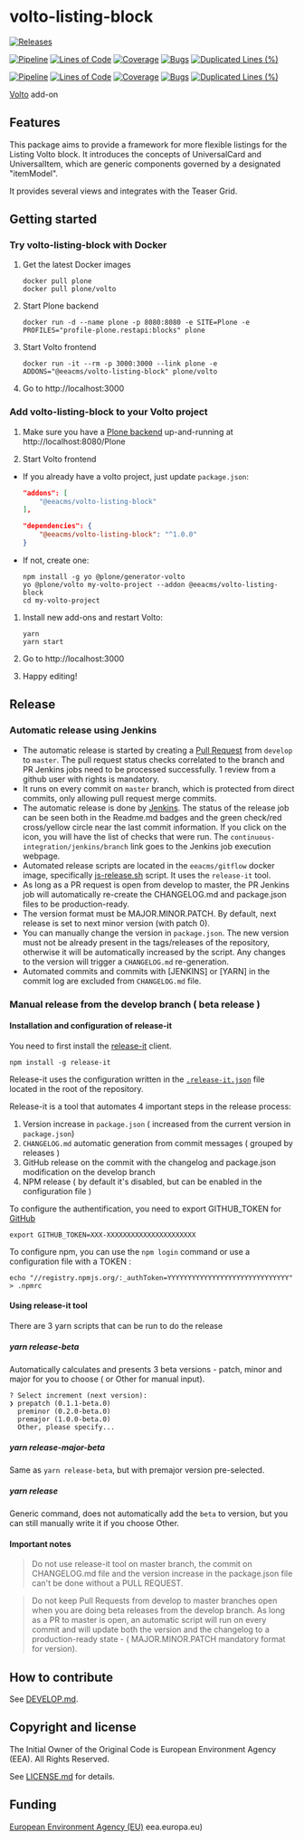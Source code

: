 # volto-listing-block

[![Releases](https://img.shields.io/github/v/release/eea/volto-listing-block)](https://github.com/eea/volto-listing-block/releases)

[![Pipeline](https://ci.eionet.europa.eu/buildStatus/icon?job=volto-addons%2Fvolto-listing-block%2Fmaster&subject=master)](https://ci.eionet.europa.eu/view/Github/job/volto-addons/job/volto-listing-block/job/master/display/redirect)
[![Lines of Code](https://sonarqube.eea.europa.eu/api/project_badges/measure?project=volto-listing-block-master&metric=ncloc)](https://sonarqube.eea.europa.eu/dashboard?id=volto-listing-block-master)
[![Coverage](https://sonarqube.eea.europa.eu/api/project_badges/measure?project=volto-listing-block-master&metric=coverage)](https://sonarqube.eea.europa.eu/dashboard?id=volto-listing-block-master)
[![Bugs](https://sonarqube.eea.europa.eu/api/project_badges/measure?project=volto-listing-block-master&metric=bugs)](https://sonarqube.eea.europa.eu/dashboard?id=volto-listing-block-master)
[![Duplicated Lines (%)](https://sonarqube.eea.europa.eu/api/project_badges/measure?project=volto-listing-block-master&metric=duplicated_lines_density)](https://sonarqube.eea.europa.eu/dashboard?id=volto-listing-block-master)

[![Pipeline](https://ci.eionet.europa.eu/buildStatus/icon?job=volto-addons%2Fvolto-listing-block%2Fdevelop&subject=develop)](https://ci.eionet.europa.eu/view/Github/job/volto-addons/job/volto-listing-block/job/develop/display/redirect)
[![Lines of Code](https://sonarqube.eea.europa.eu/api/project_badges/measure?project=volto-listing-block-develop&metric=ncloc)](https://sonarqube.eea.europa.eu/dashboard?id=volto-listing-block-develop)
[![Coverage](https://sonarqube.eea.europa.eu/api/project_badges/measure?project=volto-listing-block-develop&metric=coverage)](https://sonarqube.eea.europa.eu/dashboard?id=volto-listing-block-develop)
[![Bugs](https://sonarqube.eea.europa.eu/api/project_badges/measure?project=volto-listing-block-develop&metric=bugs)](https://sonarqube.eea.europa.eu/dashboard?id=volto-listing-block-develop)
[![Duplicated Lines (%)](https://sonarqube.eea.europa.eu/api/project_badges/measure?project=volto-listing-block-develop&metric=duplicated_lines_density)](https://sonarqube.eea.europa.eu/dashboard?id=volto-listing-block-develop)


[Volto](https://github.com/plone/volto) add-on

## Features

This package aims to provide a framework for more flexible listings for the
Listing Volto block. It introduces the concepts of UniversalCard and
UniversalItem, which are generic components governed by a designated
"itemModel".

It provides several views and integrates with the Teaser Grid.

## Getting started

### Try volto-listing-block with Docker

1. Get the latest Docker images

   ```
   docker pull plone
   docker pull plone/volto
   ```

1. Start Plone backend
   ```
   docker run -d --name plone -p 8080:8080 -e SITE=Plone -e PROFILES="profile-plone.restapi:blocks" plone
   ```

1. Start Volto frontend

   ```
   docker run -it --rm -p 3000:3000 --link plone -e ADDONS="@eeacms/volto-listing-block" plone/volto
   ```

1. Go to http://localhost:3000

### Add volto-listing-block to your Volto project

1. Make sure you have a [Plone backend](https://plone.org/download) up-and-running at http://localhost:8080/Plone

1. Start Volto frontend

* If you already have a volto project, just update `package.json`:

   ```JSON
   "addons": [
       "@eeacms/volto-listing-block"
   ],

   "dependencies": {
       "@eeacms/volto-listing-block": "^1.0.0"
   }
   ```

* If not, create one:

   ```
   npm install -g yo @plone/generator-volto
   yo @plone/volto my-volto-project --addon @eeacms/volto-listing-block
   cd my-volto-project
   ```

1. Install new add-ons and restart Volto:

   ```
   yarn
   yarn start
   ```

1. Go to http://localhost:3000

1. Happy editing!

## Release

### Automatic release using Jenkins

*  The automatic release is started by creating a [Pull Request](../../compare/master...develop) from `develop` to `master`. The pull request status checks correlated to the branch and PR Jenkins jobs need to be processed successfully. 1 review from a github user with rights is mandatory.
* It runs on every commit on `master` branch, which is protected from direct commits, only allowing pull request merge commits.
* The automatic release is done by [Jenkins](https://ci.eionet.europa.eu). The status of the release job can be seen both in the Readme.md badges and the green check/red cross/yellow circle near the last commit information. If you click on the icon, you will have the list of checks that were run. The `continuous-integration/jenkins/branch` link goes to the Jenkins job execution webpage.
* Automated release scripts are located in the `eeacms/gitflow` docker image, specifically [js-release.sh](https://github.com/eea/eea.docker.gitflow/blob/master/src/js-release.sh) script. It  uses the `release-it` tool.
* As long as a PR request is open from develop to master, the PR Jenkins job will automatically re-create the CHANGELOG.md and package.json files to be production-ready.
* The version format must be MAJOR.MINOR.PATCH. By default, next release is set to next minor version (with patch 0).
* You can manually change the version in `package.json`.  The new version must not be already present in the tags/releases of the repository, otherwise it will be automatically increased by the script. Any changes to the version will trigger a `CHANGELOG.md` re-generation.
* Automated commits and commits with [JENKINS] or [YARN] in the commit log are excluded from `CHANGELOG.md` file.

### Manual release from the develop branch ( beta release )

#### Installation and configuration of release-it

You need to first install the [release-it](https://github.com/release-it/release-it)  client.

   ```
   npm install -g release-it
   ```

Release-it uses the configuration written in the [`.release-it.json`](./.release-it.json) file located in the root of the repository.

Release-it is a tool that automates 4 important steps in the release process:

1. Version increase in `package.json` ( increased from the current version in `package.json`)
2. `CHANGELOG.md` automatic generation from commit messages ( grouped by releases )
3. GitHub release on the commit with the changelog and package.json modification on the develop branch
4. NPM release ( by default it's disabled, but can be enabled in the configuration file )

To configure the authentification, you need to export GITHUB_TOKEN for [GitHub](https://github.com/settings/tokens)

   ```
   export GITHUB_TOKEN=XXX-XXXXXXXXXXXXXXXXXXXXXX
   ```

 To configure npm, you can use the `npm login` command or use a configuration file with a TOKEN :

   ```
   echo "//registry.npmjs.org/:_authToken=YYYYYYYYYYYYYYYYYYYYYYYYYYYYYY" > .npmrc
   ```

#### Using release-it tool

There are 3 yarn scripts that can be run to do the release

##### yarn release-beta

Automatically calculates and presents 3 beta versions - patch, minor and major for you to choose ( or Other for manual input).

```
? Select increment (next version):
❯ prepatch (0.1.1-beta.0)
  preminor (0.2.0-beta.0)
  premajor (1.0.0-beta.0)
  Other, please specify...
```

##### yarn release-major-beta

Same as `yarn release-beta`, but with premajor version pre-selected.

##### yarn release

Generic command, does not automatically add the `beta` to version, but you can still manually write it if you choose Other.

#### Important notes

> Do not use release-it tool on master branch, the commit on CHANGELOG.md file and the version increase in the package.json file can't be done without a PULL REQUEST.

> Do not keep Pull Requests from develop to master branches open when you are doing beta releases from the develop branch. As long as a PR to master is open, an automatic script will run on every commit and will update both the version and the changelog to a production-ready state - ( MAJOR.MINOR.PATCH mandatory format for version).


## How to contribute

See [DEVELOP.md](https://github.com/eea/volto-listing-block/blob/master/DEVELOP.md).

## Copyright and license

The Initial Owner of the Original Code is European Environment Agency (EEA).
All Rights Reserved.

See [LICENSE.md](https://github.com/eea/volto-listing-block/blob/master/LICENSE.md) for details.

## Funding

[European Environment Agency (EU)](http://eea.europa.eu)
eea.europa.eu)
